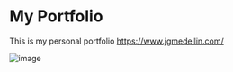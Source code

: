 # My Portfolio

This is my personal portfolio https://www.jgmedellin.com/

![image](https://github.com/user-attachments/assets/00e82b6b-f693-4fbc-9796-e1426364fc29)
